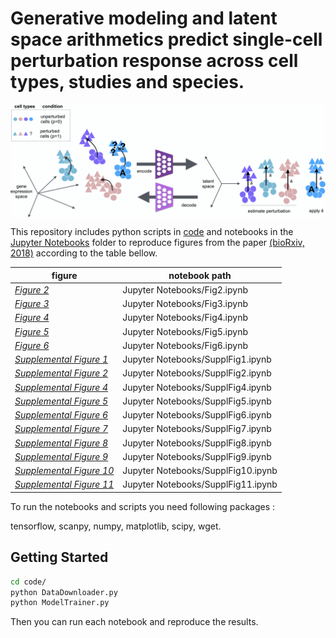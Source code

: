 # Generative modeling and latent space arithmetics predict single-cell perturbation response across cell types, studies and species.

<img align="center"  src="/sketch/sketch.png?raw=true">



This repository includes python scripts in [code](https://github.com/theislab/scGen/tree/master/code) and notebooks in the [Jupyter Notebooks](https://github.com/M0hammadL/scGen_reproducibility/tree/master/Jupyter%20Notebooks) folder to reproduce figures from the paper [(bioRxiv, 2018)](https://www.biorxiv.org/content/10.1101/478503v2) according to the table bellow.



figure       | notebook path     
---------------| ---------------
| [*Figure 2*](https://nbviewer.jupyter.org/github/M0hammadL/scGen_reproducibility/blob/master/Jupyter%20Notebooks/Fig2.ipynb)| Jupyter Notebooks/Fig2.ipynb| 
| [*Figure 3*](https://nbviewer.jupyter.org/github/M0hammadL/scGen_reproducibility/blob/master/Jupyter%20Notebooks/Fig3.ipynb)| Jupyter Notebooks/Fig3.ipynb| 
| [*Figure 4*](https://nbviewer.jupyter.org/github/M0hammadL/scGen_reproducibility/blob/master/Jupyter%20Notebooks/Fig4.ipynb)| Jupyter Notebooks/Fig4.ipynb| 
| [*Figure 5*](https://nbviewer.jupyter.org/github/M0hammadL/scGen_reproducibility/blob/master/Jupyter%20Notebooks/Fig5.ipynb)| Jupyter Notebooks/Fig5.ipynb| 
| [*Figure 6*](https://nbviewer.jupyter.org/github/M0hammadL/scGen_reproducibility/blob/master/Jupyter%20Notebooks/Fig6.ipynb)| Jupyter Notebooks/Fig6.ipynb| 
| [*Supplemental Figure 1*](https://nbviewer.jupyter.org/github/M0hammadL/scGen_reproducibility/blob/master/Jupyter%20Notebooks/SupplFig1.ipynb)| Jupyter Notebooks/SupplFig1.ipynb| 
| [*Supplemental Figure 2*](https://nbviewer.jupyter.org/github/M0hammadL/scGen_reproducibility/blob/master/Jupyter%20Notebooks/SupplFig2.ipynb)| Jupyter Notebooks/SupplFig2.ipynb| 
| [*Supplemental Figure 4*](https://nbviewer.jupyter.org/github/M0hammadL/scGen_reproducibility/blob/master/Jupyter%20Notebooks/SupplFig4.ipynb)| Jupyter Notebooks/SupplFig4.ipynb| 
| [*Supplemental Figure 5*](https://nbviewer.jupyter.org/github/M0hammadL/scGen_reproducibility/blob/master/Jupyter%20Notebooks/SupplFig5.ipynb)| Jupyter Notebooks/SupplFig5.ipynb| 
| [*Supplemental Figure 6*](https://nbviewer.jupyter.org/github/M0hammadL/scGen_reproducibility/blob/master/Jupyter%20Notebooks/SupplFig6.ipynb)| Jupyter Notebooks/SupplFig6.ipynb| 
| [*Supplemental Figure 7*](https://nbviewer.jupyter.org/github/M0hammadL/scGen_reproducibility/blob/master/Jupyter%20Notebooks/SupplFig7.ipynb)| Jupyter Notebooks/SupplFig7.ipynb| 
| [*Supplemental Figure 8*](https://nbviewer.jupyter.org/github/M0hammadL/scGen_reproducibility/blob/master/Jupyter%20Notebooks/SupplFig8.ipynb)| Jupyter Notebooks/SupplFig8.ipynb| 
| [*Supplemental Figure 9*](https://nbviewer.jupyter.org/github/M0hammadL/scGen_reproducibility/blob/master/Jupyter%20Notebooks/SupplFig9.ipynb)| Jupyter Notebooks/SupplFig9.ipynb| 
| [*Supplemental Figure 10*](https://nbviewer.jupyter.org/github/M0hammadL/scGen_reproducibility/blob/master/Jupyter%20Notebooks/SupplFig10.ipynb)| Jupyter Notebooks/SupplFig10.ipynb| 
| [*Supplemental Figure 11*](https://nbviewer.jupyter.org/github/M0hammadL/scGen_reproducibility/blob/master/Jupyter%20Notebooks/SupplFig11.ipynb)| Jupyter Notebooks/SupplFig11.ipynb| 

To run the notebooks and scripts you need following packages :

tensorflow, scanpy, numpy, matplotlib, scipy, wget.


## Getting Started

```bash
cd code/
python DataDownloader.py
python ModelTrainer.py
```

Then you can run each notebook and reproduce the results.
